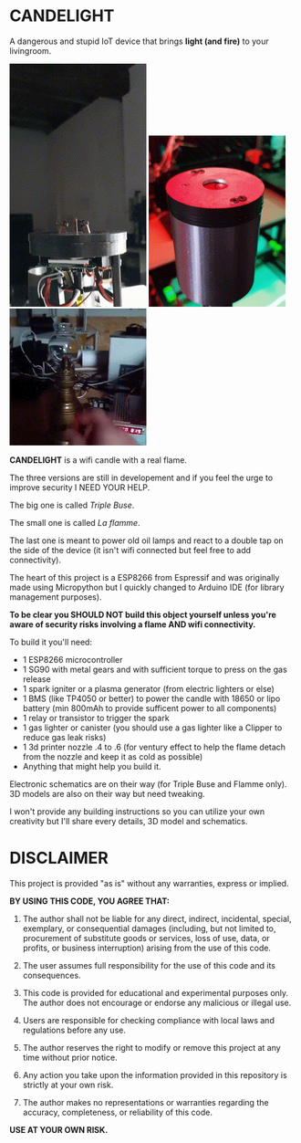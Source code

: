 # CANDELIGHT
A dangerous and stupid IoT device that brings **light (and fire)** to your livingroom.

![](https://github.com/Twdiap/candelight/blob/401684eaa64b8484ce8360bf1a1483adcd3d3ae6/candelight_triplebuse.gif)
![](https://github.com/Twdiap/candelight/blob/5c5c1967fc67fba97c73a3a6e5a90c5af62afa38/candelight_small.gif)
![](https://github.com/Twdiap/candelight/blob/e6c16d8d80624f844098e677a2f1397a66331b6b/candelight_oil.gif)


**CANDELIGHT** is a wifi candle with a real flame.

The three versions are still in developement and if you feel the urge to improve security I NEED YOUR HELP.



The big one is called *Triple Buse*.

The small one is called *La flamme*.

The last one is meant to power old oil lamps and react to a double tap on the side of the device (it isn't wifi connected but feel free to add connectivity).



The heart of this project is a ESP8266 from Espressif and was originally made using Micropython but I quickly changed to Arduino IDE (for library management purposes).


**To be clear you SHOULD NOT build this object yourself unless you're aware of security risks involving a flame AND wifi connectivity.**




To build it you'll need:
  - 1 ESP8266 microcontroller
  - 1 SG90 with metal gears and with sufficient torque to press on the gas release
  - 1 spark igniter or a plasma generator (from electric lighters or else)
  - 1 BMS (like TP4050 or better) to power the candle with 18650 or lipo battery (min 800mAh to provide sufficent power to all components)
  - 1 relay or transistor to trigger the spark
  - 1 gas lighter or canister (you should use a gas lighter like a Clipper to reduce gas leak risks)
  - 1 3d printer nozzle .4 to .6 (for ventury effect to help the flame detach from the nozzle and keep it as cold as possible)
  - Anything that might help you build it.




Electronic schematics are on their way (for Triple Buse and Flamme only).
3D models are also on their way but need tweaking.

I won't provide any building instructions so you can utilize your own creativity but I'll share every details, 3D model and schematics.



# DISCLAIMER

This project is provided "as is" without any warranties, express or implied.

**BY USING THIS CODE, YOU AGREE THAT:**

1. The author shall not be liable for any direct, indirect, incidental, special, exemplary, or consequential damages (including, but not limited to, procurement of substitute goods or services, loss of use, data, or profits, or business interruption) arising from the use of this code.

2. The user assumes full responsibility for the use of this code and its consequences.

3. This code is provided for educational and experimental purposes only. The author does not encourage or endorse any malicious or illegal use.

4. Users are responsible for checking compliance with local laws and regulations before any use.

5. The author reserves the right to modify or remove this project at any time without prior notice.

6. Any action you take upon the information provided in this repository is strictly at your own risk.

7. The author makes no representations or warranties regarding the accuracy, completeness, or reliability of this code.

**USE AT YOUR OWN RISK.**
